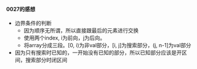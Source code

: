 #### 0027的感想
- 边界条件的判断
   - 因为顺序无所谓，所以直接跟最后的元素进行交换
   - 使用两个index, i为前向，j为后向。
   - 将array分成三段。[0, i)为非val部分，[i, j]为搜索部分，(j, n-1]为val部分
- 因为只有搜索时已知的，一开始没有已知的部分，所以已知部分应该是开区间，搜索部分时闭区间

